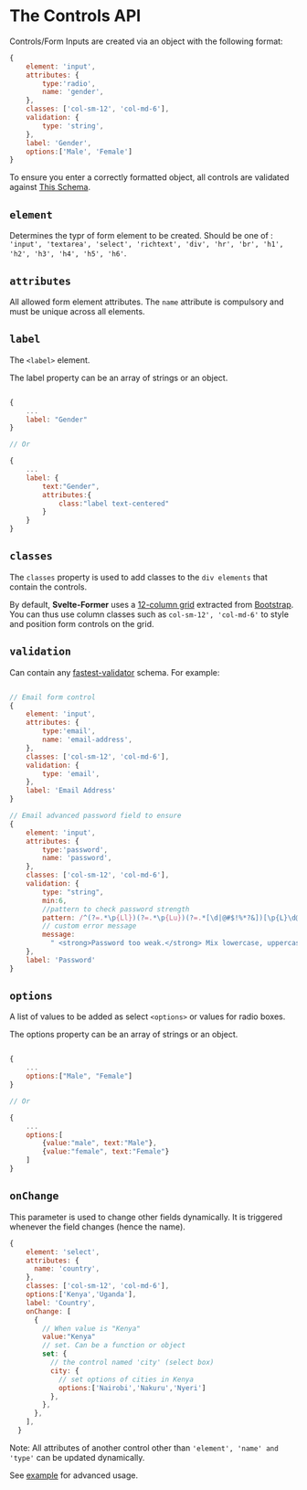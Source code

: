 <!--
 Copyright (c) 2024 Anthony Mugendi

 This software is released under the MIT License.
 https://opensource.org/licenses/MIT
-->

# The Controls API

Controls/Form Inputs are created via an object with the following format:

```javascript
{
    element: 'input',
    attributes: {
        type:'radio',
        name: 'gender',
    },
    classes: ['col-sm-12', 'col-md-6'],
    validation: {
        type: 'string',
    },
    label: 'Gender',
    options:['Male', 'Female']
}
```

To ensure you enter a correctly formatted object, all controls are validated against [This Schema](./control-schema.md).

## `element`

Determines the typr of form element to be created. Should be one of : `'input', 'textarea', 'select', 'richtext', 'div', 'hr', 'br', 'h1', 'h2', 'h3', 'h4', 'h5', 'h6'`.

## `attributes`

All allowed form element attributes. The `name` attribute is compulsory and must be unique across all elements.

## `label`

The `<label>` element.

The label property can be an array of strings or an object.

```javascript

{
    ...
    label: "Gender"
}

// Or

{
    ...
    label: {
        text:"Gender",
        attributes:{
            class:"label text-centered"
        }
    }
}


```

## `classes`

The `classes` property is used to add classes to the `div elements` that contain the controls.

By default, **Svelte-Former** uses a [12-column grid](../src//styles/grid.scss) extracted from [Bootstrap](https://getbootstrap.com/). You can thus use column classes such as `col-sm-12', 'col-md-6'` to style and position form controls on the grid.

## `validation`

Can contain any [fastest-validator](https://www.npmjs.com/package/fastest-validator) schema. For example:

```javascript

// Email form control
{
    element: 'input',
    attributes: {
        type:'email',
        name: 'email-address',
    },
    classes: ['col-sm-12', 'col-md-6'],
    validation: {
        type: 'email',
    },
    label: 'Email Address'
}

// Email advanced password field to ensure
{
    element: 'input',
    attributes: {
        type:'password',
        name: 'password',
    },
    classes: ['col-sm-12', 'col-md-6'],
    validation: {
        type: "string",
        min:6,
        //pattern to check password strength
        pattern: /^(?=.*\p{Ll})(?=.*\p{Lu})(?=.*[\d|@#$!%*?&])[\p{L}\d@#$!%*?&]{6,}$/gmu,
        // custom error message
        message:
          " <strong>Password too weak.</strong> Mix lowercase, uppercase, special characters and numbers",
    },
    label: 'Password'
}

```

## `options`

A list of values to be added as select `<options>` or values for radio boxes.

The options property can be an array of strings or an object.

```javascript

{
    ...
    options:["Male", "Female"]
}

// Or

{
    ...
    options:[
        {value:"male", text:"Male"},
        {value:"female", text:"Female"}
    ]
}


```

## `onChange`

This parameter is used to change other fields dynamically. It is triggered whenever the field changes (hence the name).

```javascript
{
    element: 'select',
    attributes: {
      name: 'country',
    },
    classes: ['col-sm-12', 'col-md-6'],
    options:['Kenya','Uganda'],
    label: 'Country',
    onChange: [
      {
        // When value is "Kenya"
        value:"Kenya"
        // set. Can be a function or object
        set: {
          // the control named 'city' (select box)
          city: {
            // set options of cities in Kenya
            options:['Nairobi','Nakuru','Nyeri']
          },
        },
      },
    ],
  }

```

Note: All attributes of another control other than `'element', 'name' and 'type'` can be updated dynamically.

See [example](https://mugendi.github.io/docs/svelte-former/) for advanced usage.